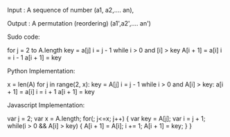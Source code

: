 Input : A sequence of number (a1, a2,.... an),

Output : A permutation (reordering) (a1',a2',.... an')

Sudo code:

for j = 2 to A.length
    key = a[j]
    i = j - 1
    while i > 0 and [i] > key
        A[i + 1] = a[i]
        i = i - 1
        a[i + 1] = key


Python Implementation:

x = len(A)
for j in range(2, x):
    key = A[j]
    i = j - 1
    while i > 0 and A[i] > key:
        a[i + 1] = a[i]
        i = i + 1
        a[i + 1] = key

Javascript Implementation:

var j = 2;
var x = A.length;
for(; j<=x; j++) {
    var key = A[j];
    var i = j + 1;
    while(i > 0 && A[i] > key) {
        A[i + 1] = A[i];
        i += 1;
        A[i + 1] = key;
    }
}
